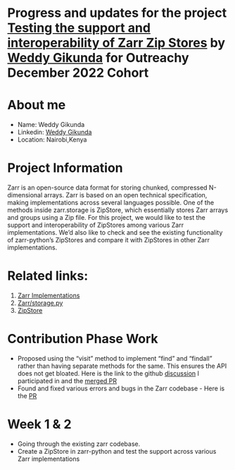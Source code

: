 # Progress and updates for the project [Testing the support and interoperability of Zarr Zip Stores](https://www.outreachy.org/outreachy-december-2022-internship-round/) by [Weddy Gikunda](https://github.com/caviere) for Outreachy December 2022 Cohort

# About me
* Name: Weddy Gikunda
* Linkedin: [Weddy Gikunda](https://www.linkedin.com/in/weddy-gikunda-6749351a1?)
* Location: Nairobi,Kenya

# Project Information

Zarr is an open-source data format for storing chunked, compressed N-dimensional arrays. Zarr is based on an open technical specification, making implementations across several languages possible. One of the methods inside zarr.storage is ZipStore, which essentially stores Zarr arrays and groups using a Zip file. For this project, we would like to test the support and interoperability of ZipStores among various Zarr implementations. We’d also like to check and see the existing functionality of zarr-python’s ZipStores and compare it with ZipStores in other Zarr implementations. 

# Related links: 
1. [Zarr Implementations](https://github.com/zarr-developers/zarr_implementations)
2. [Zarr/storage.py](https://github.com/zarr-developers/zarr-python/blob/main/zarr/storage.py)
3. [ZipStore](https://zarr.readthedocs.io/en/stable/api/storage.html#zarr.storage.ZipStore)

# Contribution Phase Work
* Proposed using the “visit” method to implement “find” and “findall” rather than having separate methods for the same. This ensures the API does not get bloated. Here is the link to the github [discussion](https://github.com/zarr-developers/zarr-python/issues/188) I participated in and the [merged PR](https://github.com/zarr-developers/zarr-python/pull/1241)
* Found and fixed various errors and bugs in the Zarr codebase - Here is the [PR](https://github.com/zarr-developers/zarr-python/pull/1226)

# Week 1 & 2
* Going through the existing zarr codebase.
* Create a ZipStore in zarr-python and test the support across various Zarr implementations
